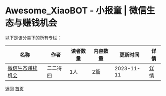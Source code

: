 # Awesome_XiaoBOT - 小报童 | 微信生态与赚钱机会

以下是该分类下的所有专栏：

| 名称 | 作者 | 读者数量 | 内容数量 | 更新时间 | 详情 |
|------|------|----------|----------|----------|------|
| [微信生态赚钱机会](https://xiaobot.net/p/xianyuxuanpin?refer=0b133df9-27dc-423b-8101-639049001c13) | 二二得四 | 1人 | 2篇 |  2023-11-11 | [详情](data/xianyuxuanpin.md) |


返回 [首页](../README.md)
